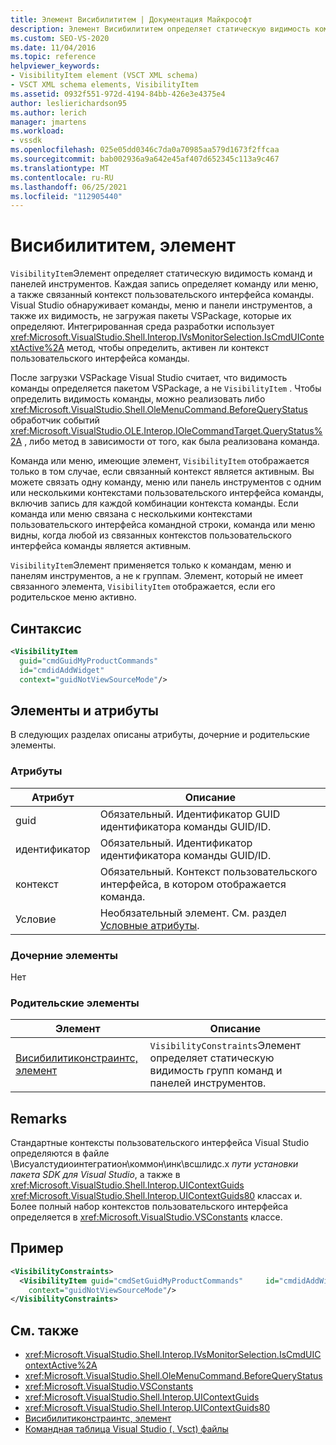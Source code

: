 ```yaml
---
title: Элемент Висибилититем | Документация Майкрософт
description: Элемент Висибилититем определяет статическую видимость команд и панелей инструментов. Записи обозначают команду или меню, а также связанный контекст пользовательского интерфейса команды.
ms.custom: SEO-VS-2020
ms.date: 11/04/2016
ms.topic: reference
helpviewer_keywords:
- VisibilityItem element (VSCT XML schema)
- VSCT XML schema elements, VisibilityItem
ms.assetid: 0932f551-972d-4194-84bb-426e3e4375e4
author: leslierichardson95
ms.author: lerich
manager: jmartens
ms.workload:
- vssdk
ms.openlocfilehash: 025e05dd0346c7da0a70985aa579d1673f2ffcaa
ms.sourcegitcommit: bab002936a9a642e45af407d652345c113a9c467
ms.translationtype: MT
ms.contentlocale: ru-RU
ms.lasthandoff: 06/25/2021
ms.locfileid: "112905440"
---
```

# <a name="visibilityitem-element"></a>Висибилититем, элемент
`VisibilityItem`Элемент определяет статическую видимость команд и панелей инструментов. Каждая запись определяет команду или меню, а также связанный контекст пользовательского интерфейса команды. Visual Studio обнаруживает команды, меню и панели инструментов, а также их видимость, не загружая пакеты VSPackage, которые их определяют. Интегрированная среда разработки использует <xref:Microsoft.VisualStudio.Shell.Interop.IVsMonitorSelection.IsCmdUIContextActive%2A> метод, чтобы определить, активен ли контекст пользовательского интерфейса команды.

 После загрузки VSPackage Visual Studio считает, что видимость команды определяется пакетом VSPackage, а не `VisibilityItem` . Чтобы определить видимость команды, можно реализовать либо <xref:Microsoft.VisualStudio.Shell.OleMenuCommand.BeforeQueryStatus> обработчик событий <xref:Microsoft.VisualStudio.OLE.Interop.IOleCommandTarget.QueryStatus%2A> , либо метод в зависимости от того, как была реализована команда.

 Команда или меню, имеющие элемент, `VisibilityItem` отображается только в том случае, если связанный контекст является активным. Вы можете связать одну команду, меню или панель инструментов с одним или несколькими контекстами пользовательского интерфейса команды, включив запись для каждой комбинации контекста команды. Если команда или меню связана с несколькими контекстами пользовательского интерфейса командной строки, команда или меню видны, когда любой из связанных контекстов пользовательского интерфейса команды является активным.

 `VisibilityItem`Элемент применяется только к командам, меню и панелям инструментов, а не к группам. Элемент, который не имеет связанного элемента, `VisibilityItem` отображается, если его родительское меню активно.

## <a name="syntax"></a>Синтаксис

```xml
<VisibilityItem
  guid="cmdGuidMyProductCommands"
  id="cmdidAddWidget"
  context="guidNotViewSourceMode"/>
```

## <a name="attributes-and-elements"></a>Элементы и атрибуты
 В следующих разделах описаны атрибуты, дочерние и родительские элементы.

### <a name="attributes"></a>Атрибуты

|Атрибут|Описание|
|---------------|-----------------|
|guid|Обязательный. Идентификатор GUID идентификатора команды GUID/ID.|
|идентификатор|Обязательный. Идентификатор идентификатора команды GUID/ID.|
|контекст|Обязательный. Контекст пользовательского интерфейса, в котором отображается команда.|
|Условие|Необязательный элемент. См. раздел [Условные атрибуты](../extensibility/vsct-xml-schema-conditional-attributes.md).|

### <a name="child-elements"></a>Дочерние элементы
 Нет

### <a name="parent-elements"></a>Родительские элементы

|Элемент|Описание|
|-------------|-----------------|
|[Висибилитиконстраинтс, элемент](../extensibility/visibilityconstraints-element.md)|`VisibilityConstraints`Элемент определяет статическую видимость групп команд и панелей инструментов.|

## <a name="remarks"></a>Remarks
 Стандартные контексты пользовательского интерфейса Visual Studio определяются в файле \Висуалстудиоинтегратион\коммон\инк\всшлидс.х *пути установки пакета SDK для Visual Studio*, а также в <xref:Microsoft.VisualStudio.Shell.Interop.UIContextGuids> <xref:Microsoft.VisualStudio.Shell.Interop.UIContextGuids80> классах и. Более полный набор контекстов пользовательского интерфейса определяется в <xref:Microsoft.VisualStudio.VSConstants> классе.

## <a name="example"></a>Пример

```xml
<VisibilityConstraints>
  <VisibilityItem guid="cmdSetGuidMyProductCommands"     id="cmdidAddWidget"
    context="guidNotViewSourceMode"/>
</VisibilityConstraints>
```

## <a name="see-also"></a>См. также
- <xref:Microsoft.VisualStudio.Shell.Interop.IVsMonitorSelection.IsCmdUIContextActive%2A>
- <xref:Microsoft.VisualStudio.Shell.OleMenuCommand.BeforeQueryStatus>
- <xref:Microsoft.VisualStudio.VSConstants>
- <xref:Microsoft.VisualStudio.Shell.Interop.UIContextGuids>
- <xref:Microsoft.VisualStudio.Shell.Interop.UIContextGuids80>
- [Висибилитиконстраинтс, элемент](../extensibility/visibilityconstraints-element.md)
- [Командная таблица Visual Studio (. Vsct) файлы](../extensibility/internals/visual-studio-command-table-dot-vsct-files.md)
